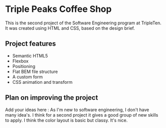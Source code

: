 # Triple Peaks Coffee Shop

This is the second project of the Software Engineering program at TripleTen. It was created using HTML and CSS, based on the design brief.

## Project features

- Semantic HTML5
- Flexbox
- Positioning
- Flat BEM file structure
- A custom form
- CSS animation and transform

## Plan on improving the project

Add your ideas here : As I'm new to software engineering, I don't have many idea's. I think for a second project it gives a good group of new skills to apply. I think the color layout is basic but classy. It's nice.
